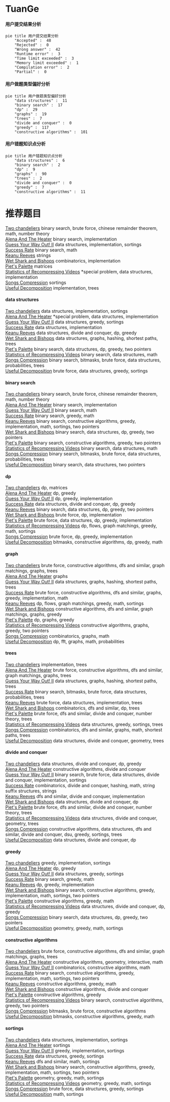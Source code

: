 # TuanGe
<!-- tabs:start -->
#### **用户提交结果分析**

```mermaid
pie title 用户提交结果分析
    "Accepted" :  48
    "Rejected" :  0
    "Wrong answer" :  42
    "Runtime error" :  3
    "Time limit exceeded" :  3
    "Memory limit exceeded" :  1
    "Compilation error" :  2
    "Partial" :  0
```
#### **用户做题类型偏好分析**

```mermaid
pie title 用户做题类型偏好分析
    "data structures" :  11
    "binary search" :  17
    "dp" :  29
    "graphs" :  19
    "trees" :  7
    "divide and conquer" :  0
    "greedy" :  117
    "constructive algorithms" :  101
```
#### **用户错题知识点分析**

```mermaid
pie title 用户错题知识点分析
    "data structures" :  6
    "binary search" :  2
    "dp" :  9
    "graphs" :  90
    "trees" :  2
    "divide and conquer" :  0
    "greedy" :  7
    "constructive algorithms" :  11
```
<!-- tabs:end -->
# 推荐题目
[Two chandeliers](https://codeforces.com/contest/1501/problem/D)		binary search,
                        brute force,
                        chinese remainder theorem,
                        math,
                        number theory		  
[Alena And The Heater](http://codeforces.com/problemset/problem/940/D)		binary search,
                        implementation		  
[Guess Your Way Out! II](http://codeforces.com/problemset/problem/558/D)		data structures,
                        implementation,
                        sortings		  
[Success Rate](https://codeforces.com/contest/807/problem/C)		binary search,
                        math		  
[Keanu Reeves](http://codeforces.com/problemset/problem/1189/A)		strings		  
[Wet Shark and Bishops](http://codeforces.com/problemset/problem/621/B)		combinatorics,
                        implementation		  
[Piet's Palette](http://codeforces.com/problemset/problem/1344/F)		matrices		  
[Statistics of Recompressing Videos](http://codeforces.com/problemset/problem/523/D)		*special problem,
                        data structures,
                        implementation		  
[Songs Compression](http://codeforces.com/problemset/problem/1015/C)		sortings		  
[Useful Decomposition](http://codeforces.com/problemset/problem/981/C)		implementation,
                        trees		  
<!-- tabs:start -->
#### **data structures**
[Two chandeliers](http://codeforces.com/problemset/problem/558/D)		data structures,
                        implementation,
                        sortings		  
[Alena And The Heater](http://codeforces.com/problemset/problem/523/D)		*special problem,
                        data structures,
                        implementation		  
[Guess Your Way Out! II](http://codeforces.com/problemset/problem/306/B)		data structures,
                        greedy,
                        sortings		  
[Success Rate](http://codeforces.com/problemset/problem/1083/D)		data structures,
                        implementation		  
[Keanu Reeves](http://codeforces.com/problemset/problem/1400/E)		data structures,
                        divide and conquer,
                        dp,
                        greedy		  
[Wet Shark and Bishops](http://codeforces.com/problemset/problem/763/D)		data structures,
                        graphs,
                        hashing,
                        shortest paths,
                        trees		  
[Piet's Palette](http://codeforces.com/problemset/problem/1492/C)		binary search,
                        data structures,
                        dp,
                        greedy,
                        two pointers		  
[Statistics of Recompressing Videos](http://codeforces.com/problemset/problem/1490/G)		binary search,
                        data structures,
                        math		  
[Songs Compression](http://codeforces.com/problemset/problem/1479/D)		binary search,
                        bitmasks,
                        brute force,
                        data structures,
                        probabilities,
                        trees		  
[Useful Decomposition](http://codeforces.com/problemset/problem/1497/A)		brute force,
                        data structures,
                        greedy,
                        sortings		  
#### **binary search**
[Two chandeliers](https://codeforces.com/contest/1501/problem/D)		binary search,
                        brute force,
                        chinese remainder theorem,
                        math,
                        number theory		  
[Alena And The Heater](http://codeforces.com/problemset/problem/940/D)		binary search,
                        implementation		  
[Guess Your Way Out! II](https://codeforces.com/contest/807/problem/C)		binary search,
                        math		  
[Success Rate](http://codeforces.com/problemset/problem/1250/L)		binary search,
                        greedy,
                        math		  
[Keanu Reeves](https://codeforces.com/contest/1159/problem/C)		binary search,
                        constructive algorithms,
                        greedy,
                        implementation,
                        math,
                        sortings,
                        two pointers		  
[Wet Shark and Bishops](http://codeforces.com/problemset/problem/1492/C)		binary search,
                        data structures,
                        dp,
                        greedy,
                        two pointers		  
[Piet's Palette](http://codeforces.com/problemset/problem/1463/D)		binary search,
                        constructive algorithms,
                        greedy,
                        two pointers		  
[Statistics of Recompressing Videos](http://codeforces.com/problemset/problem/1490/G)		binary search,
                        data structures,
                        math		  
[Songs Compression](http://codeforces.com/problemset/problem/1479/D)		binary search,
                        bitmasks,
                        brute force,
                        data structures,
                        probabilities,
                        trees		  
[Useful Decomposition](http://codeforces.com/problemset/problem/1436/E)		binary search,
                        data structures,
                        two pointers		  
#### **dp**
[Two chandeliers](http://codeforces.com/problemset/problem/593/E)		dp,
                        matrices		  
[Alena And The Heater](http://codeforces.com/problemset/problem/335/F)		dp,
                        greedy		  
[Guess Your Way Out! II](http://codeforces.com/problemset/problem/797/B)		dp,
                        greedy,
                        implementation		  
[Success Rate](http://codeforces.com/problemset/problem/1400/E)		data structures,
                        divide and conquer,
                        dp,
                        greedy		  
[Keanu Reeves](http://codeforces.com/problemset/problem/1492/C)		binary search,
                        data structures,
                        dp,
                        greedy,
                        two pointers		  
[Wet Shark and Bishops](https://codeforces.com/contest/1457/problem/C)		brute force,
                        dp,
                        implementation		  
[Piet's Palette](http://codeforces.com/problemset/problem/1491/C)		brute force,
                        data structures,
                        dp,
                        greedy,
                        implementation		  
[Statistics of Recompressing Videos](http://codeforces.com/problemset/problem/1437/C)		dp,
                        flows,
                        graph matchings,
                        greedy,
                        math,
                        sortings		  
[Songs Compression](http://codeforces.com/problemset/problem/1499/B)		brute force,
                        dp,
                        greedy,
                        implementation		  
[Useful Decomposition](http://codeforces.com/problemset/problem/1491/D)		bitmasks,
                        constructive algorithms,
                        dp,
                        greedy,
                        math		  
#### **graph**
[Two chandeliers](http://codeforces.com/problemset/problem/1375/G)		brute force,
                        constructive algorithms,
                        dfs and similar,
                        graph matchings,
                        graphs,
                        trees		  
[Alena And The Heater](https://codeforces.com/contest/418/problem/A)		graphs		  
[Guess Your Way Out! II](http://codeforces.com/problemset/problem/763/D)		data structures,
                        graphs,
                        hashing,
                        shortest paths,
                        trees		  
[Success Rate](http://codeforces.com/problemset/problem/1487/C)		brute force,
                        constructive algorithms,
                        dfs and similar,
                        graphs,
                        greedy,
                        implementation,
                        math		  
[Keanu Reeves](http://codeforces.com/problemset/problem/1437/C)		dp,
                        flows,
                        graph matchings,
                        greedy,
                        math,
                        sortings		  
[Wet Shark and Bishops](http://codeforces.com/problemset/problem/1470/D)		constructive algorithms,
                        dfs and similar,
                        graph matchings,
                        graphs,
                        greedy		  
[Piet's Palette](http://codeforces.com/problemset/problem/1476/C)		dp,
                        graphs,
                        greedy		  
[Statistics of Recompressing Videos](http://codeforces.com/problemset/problem/1304/D)		constructive algorithms,
                        graphs,
                        greedy,
                        two pointers		  
[Songs Compression](http://codeforces.com/problemset/problem/1475/C)		combinatorics,
                        graphs,
                        math		  
[Useful Decomposition](http://codeforces.com/problemset/problem/553/E)		dp,
                        fft,
                        graphs,
                        math,
                        probabilities		  
#### **trees**
[Two chandeliers](http://codeforces.com/problemset/problem/981/C)		implementation,
                        trees		  
[Alena And The Heater](http://codeforces.com/problemset/problem/1375/G)		brute force,
                        constructive algorithms,
                        dfs and similar,
                        graph matchings,
                        graphs,
                        trees		  
[Guess Your Way Out! II](http://codeforces.com/problemset/problem/763/D)		data structures,
                        graphs,
                        hashing,
                        shortest paths,
                        trees		  
[Success Rate](http://codeforces.com/problemset/problem/1479/D)		binary search,
                        bitmasks,
                        brute force,
                        data structures,
                        probabilities,
                        trees		  
[Keanu Reeves](http://codeforces.com/problemset/problem/1511/C)		brute force,
                        data structures,
                        implementation,
                        trees		  
[Wet Shark and Bishops](http://codeforces.com/problemset/problem/1499/F)		combinatorics,
                        dfs and similar,
                        dp,
                        trees		  
[Piet's Palette](http://codeforces.com/problemset/problem/1491/E)		brute force,
                        dfs and similar,
                        divide and conquer,
                        number theory,
                        trees		  
[Statistics of Recompressing Videos](http://codeforces.com/problemset/problem/1466/D)		data structures,
                        greedy,
                        sortings,
                        trees		  
[Songs Compression](http://codeforces.com/problemset/problem/1495/D)		combinatorics,
                        dfs and similar,
                        graphs,
                        math,
                        shortest paths,
                        trees		  
[Useful Decomposition](http://codeforces.com/problemset/problem/1303/G)		data structures,
                        divide and conquer,
                        geometry,
                        trees		  
#### **divide and conquer**
[Two chandeliers](http://codeforces.com/problemset/problem/1400/E)		data structures,
                        divide and conquer,
                        dp,
                        greedy		  
[Alena And The Heater](http://codeforces.com/problemset/problem/1408/F)		constructive algorithms,
                        divide and conquer		  
[Guess Your Way Out! II](http://codeforces.com/problemset/problem/1461/D)		binary search,
                        brute force,
                        data structures,
                        divide and conquer,
                        implementation,
                        sortings		  
[Success Rate](http://codeforces.com/problemset/problem/1466/G)		combinatorics,
                        divide and conquer,
                        hashing,
                        math,
                        string suffix structures,
                        strings		  
[Keanu Reeves](http://codeforces.com/problemset/problem/1490/D)		dfs and similar,
                        divide and conquer,
                        implementation		  
[Wet Shark and Bishops](https://codeforces.com/contest/1483/problem/C)		data structures,
                        divide and conquer,
                        dp		  
[Piet's Palette](http://codeforces.com/problemset/problem/1491/E)		brute force,
                        dfs and similar,
                        divide and conquer,
                        number theory,
                        trees		  
[Statistics of Recompressing Videos](http://codeforces.com/problemset/problem/1303/G)		data structures,
                        divide and conquer,
                        geometry,
                        trees		  
[Songs Compression](http://codeforces.com/problemset/problem/1494/D)		constructive algorithms,
                        data structures,
                        dfs and similar,
                        divide and conquer,
                        dsu,
                        greedy,
                        sortings,
                        trees		  
[Useful Decomposition](http://codeforces.com/problemset/problem/1482/E)		data structures,
                        divide and conquer,
                        dp		  
#### **greedy**
[Two chandeliers](http://codeforces.com/problemset/problem/381/B)		greedy,
                        implementation,
                        sortings		  
[Alena And The Heater](http://codeforces.com/problemset/problem/335/F)		dp,
                        greedy		  
[Guess Your Way Out! II](http://codeforces.com/problemset/problem/306/B)		data structures,
                        greedy,
                        sortings		  
[Success Rate](http://codeforces.com/problemset/problem/1250/L)		binary search,
                        greedy,
                        math		  
[Keanu Reeves](http://codeforces.com/problemset/problem/797/B)		dp,
                        greedy,
                        implementation		  
[Wet Shark and Bishops](https://codeforces.com/contest/1159/problem/C)		binary search,
                        constructive algorithms,
                        greedy,
                        implementation,
                        math,
                        sortings,
                        two pointers		  
[Piet's Palette](http://codeforces.com/problemset/problem/1401/B)		constructive algorithms,
                        greedy,
                        math		  
[Statistics of Recompressing Videos](http://codeforces.com/problemset/problem/1400/E)		data structures,
                        divide and conquer,
                        dp,
                        greedy		  
[Songs Compression](http://codeforces.com/problemset/problem/1492/C)		binary search,
                        data structures,
                        dp,
                        greedy,
                        two pointers		  
[Useful Decomposition](https://codeforces.com/contest/1496/problem/C)		geometry,
                        greedy,
                        math,
                        sortings		  
#### **constructive algorithms**
[Two chandeliers](http://codeforces.com/problemset/problem/1375/G)		brute force,
                        constructive algorithms,
                        dfs and similar,
                        graph matchings,
                        graphs,
                        trees		  
[Alena And The Heater](http://codeforces.com/problemset/problem/1254/C)		constructive algorithms,
                        geometry,
                        interactive,
                        math		  
[Guess Your Way Out! II](http://codeforces.com/problemset/problem/459/C)		combinatorics,
                        constructive algorithms,
                        math		  
[Success Rate](https://codeforces.com/contest/1159/problem/C)		binary search,
                        constructive algorithms,
                        greedy,
                        implementation,
                        math,
                        sortings,
                        two pointers		  
[Keanu Reeves](http://codeforces.com/problemset/problem/1401/B)		constructive algorithms,
                        greedy,
                        math		  
[Wet Shark and Bishops](http://codeforces.com/problemset/problem/1408/F)		constructive algorithms,
                        divide and conquer		  
[Piet's Palette](http://codeforces.com/problemset/problem/1493/A)		constructive algorithms,
                        greedy		  
[Statistics of Recompressing Videos](http://codeforces.com/problemset/problem/1463/D)		binary search,
                        constructive algorithms,
                        greedy,
                        two pointers		  
[Songs Compression](https://codeforces.com/contest/1456/problem/B)		bitmasks,
                        brute force,
                        constructive algorithms		  
[Useful Decomposition](http://codeforces.com/problemset/problem/1492/D)		bitmasks,
                        constructive algorithms,
                        greedy,
                        math		  
#### **sortings**
[Two chandeliers](http://codeforces.com/problemset/problem/558/D)		data structures,
                        implementation,
                        sortings		  
[Alena And The Heater](http://codeforces.com/problemset/problem/1015/C)		sortings		  
[Guess Your Way Out! II](http://codeforces.com/problemset/problem/381/B)		greedy,
                        implementation,
                        sortings		  
[Success Rate](http://codeforces.com/problemset/problem/306/B)		data structures,
                        greedy,
                        sortings		  
[Keanu Reeves](http://codeforces.com/problemset/problem/977/D)		dfs and similar,
                        math,
                        sortings		  
[Wet Shark and Bishops](https://codeforces.com/contest/1159/problem/C)		binary search,
                        constructive algorithms,
                        greedy,
                        implementation,
                        math,
                        sortings,
                        two pointers		  
[Piet's Palette](https://codeforces.com/contest/1496/problem/C)		geometry,
                        greedy,
                        math,
                        sortings		  
[Statistics of Recompressing Videos](http://codeforces.com/problemset/problem/1495/A)		geometry,
                        greedy,
                        math,
                        sortings		  
[Songs Compression](http://codeforces.com/problemset/problem/1497/A)		brute force,
                        data structures,
                        greedy,
                        sortings		  
[Useful Decomposition](http://codeforces.com/problemset/problem/1427/A)		math,
                        sortings		  
<!-- tabs:end -->
